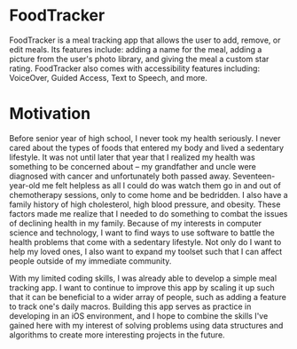 # FoodTracker
FoodTracker is a meal tracking app that allows the user to add, remove, or edit meals. Its features 
include: adding a name for the meal, adding a picture from the user's photo library, and giving the 
meal a custom star rating. FoodTracker also comes with accessibility features including: 
VoiceOver, Guided Access, Text to Speech, and more.

# Motivation
Before senior year of high school, I never took my health seriously. I never cared about the types of 
foods that entered my body and lived a sedentary lifestyle. It was not until later that year that I 
realized my health was something to be concerned about – my grandfather and uncle were diagnosed with 
cancer and unfortunately both passed away. Seventeen-year-old me felt helpless as all I could do was 
watch them go in and out of chemotherapy sessions, only to come home and be bedridden. I also have a 
family history of high cholesterol, high blood pressure, and obesity. These factors made me realize 
that I needed to do something to combat the issues of declining health in my family. Because of my 
interests in computer science and technology, I want to find ways to use software to battle the health 
problems that come with a sedentary lifestyle. Not only do I want to help my loved ones, I also want 
to expand my toolset such that I can affect people outside of my immediate community.

With my limited coding skills, I was already able to develop a simple meal tracking app. I want to
continue to improve this app by scaling it up such that it can be beneficial to a wider array of
people, such as adding a feature to track one's daily macros. Building this app serves as practice
in developing in an iOS environment, and I hope to combine the skills I've gained here with my
interest of solving problems using data structures and algorithms to create more interesting
projects in the future. 
